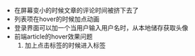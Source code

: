 * 在屏幕变小的时候文章的评论时间被挤下去了
* 列表项在hover的时候加点动画
* 登录界面可以加一个当用户输入用户名时，从本地储存获取头像
* 前端article的hover效果问题
  1. 加上点击标签的时候进入标签
